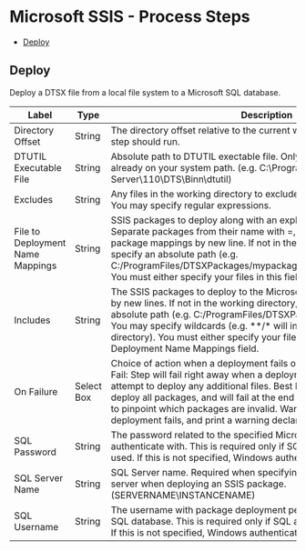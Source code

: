 
# Microsoft SSIS - Process Steps

* [Deploy](#deploy)


## Deploy

Deploy a DTSX file from a local file system to a Microsoft SQL database.


| Label | Type | Description | Required |
| --- | --- | --- | --- |
| Directory Offset | String | The directory offset relative to the current working directory where the step should run. | No |
| DTUTIL Executable File | String | Absolute path to DTUTIL exectable file. Only specify this if the file isnt already on your system path. (e.g. C:\Program Files\Microsoft SQL Server\110\DTS\Binn\dtutil) | No |
| Excludes | String | Any files in the working directory to exclude from package deployment. You may specify regular expressions. | No |
| File to Deployment Name Mappings | String | SSIS packages to deploy along with an explicit deployment name. Separate packages from their name with =, and separate multiple package mappings by new line. If not in the working directory, you must specify an absolute path (e.g. C:/ProgramFiles/DTSXPackages/mypackage.dtsx=NameOfDeployment). You must either specify your files in this field or in the Includes field. | No |
| Includes | String | The SSIS packages to deploy to the Microsoft SQL database separated by new lines. If not in the working directory, you must specify an absolute path (e.g. C:/ProgramFiles/DTSXPackages/mypackage.dtsx). You may specify wildcards (e.g. \*\*/\* will include all files in the working directory). You must either specify your files in this field or in the File to Deployment Name Mappings field. | No |
| On Failure | Select Box | Choice of action when a deployment fails on a particular package. (Fast Fail: Step will fail right away when a deployment fails, and will not attempt to deploy any additional files. Best Effort: Step will attempt to deploy all packages, and will fail at the end if any failures occur. Useful to pinpoint which packages are invalid. Warn: Step will continue on if deployment fails, and print a warning declaring the file that failed.) | No |
| SQL Password | String | The password related to the specified Microsoft SQL database user to authenticate with. This is required only if SQL authentication is being used. If this is not specified, Windows authentication will be used. | No |
| SQL Server Name | String | SQL Server name. Required when specifying a non-local or non-default server when deploying an SSIS package. (SERVERNAME\INSTANCENAME) | No |
| SQL Username | String | The username with package deployment permissions on the Microsoft SQL database. This is required only if SQL authentication is being used. If this is not specified, Windows authentication will be used. | No |


